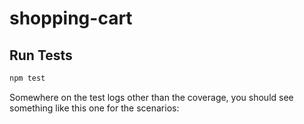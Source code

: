 # shopping-cart


## Run Tests

```bash
npm test
```

Somewhere on the test logs other than the coverage, you should see something like this one for the scenarios:


